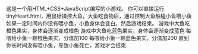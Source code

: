 这是一个用HTML+CSS+JavaScript编写的小游戏。
你可以直接运行tinyHeart.html，用鼠标操控大鱼，大鱼吃食物后，通过控制大鱼触碰小鱼喂小鱼
如果一定时间内你没有喂小鱼，小鱼身体会变白，然后游戏结束。
游戏中大鱼吃橙色果实，身体会逐渐变成橙色
游戏中大鱼吃蓝色果实，身体会逐渐变成蓝色
每喂给小鱼一颗橙色果实，分值加100
每喂给小鱼一颗蓝色果实，分值加200
直到你长时间没有喂小鱼，导致小鱼死亡，游戏才会结束